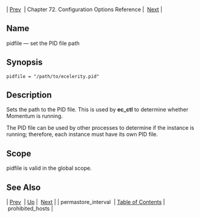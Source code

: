 | [Prev](conf.ref.permastore_interval)  | Chapter 72. Configuration Options Reference |  [Next](conf.ref.prohibited_hosts) |

<a name="conf.ref.pidfile"></a>
## Name

pidfile — set the PID file path

## Synopsis

`pidfile = "/path/to/ecelerity.pid"`

<a name="idp25877936"></a>
## Description

Sets the path to the PID file. This is used by **ec_ctl** to determine whether Momentum is running.

The PID file can be used by other processes to determine if the instance is running; therefore, each instance must have its own PID file.

<a name="idp25880848"></a>
## Scope

pidfile is valid in the global scope.

<a name="idp25882672"></a>
## See Also

| [Prev](conf.ref.permastore_interval)  | [Up](config.options.ref) |  [Next](conf.ref.prohibited_hosts) |
| permastore_interval  | [Table of Contents](index) |  prohibited_hosts |

